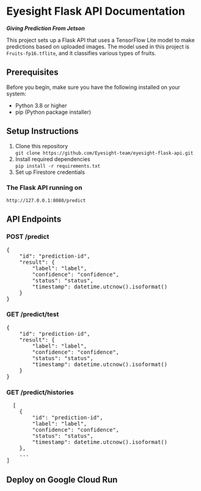 # **Eyesight Flask API Documentation**
**_Giving Prediction From Jetson_**

This project sets up a Flask API that uses a TensorFlow Lite model to make predictions based on uploaded images. The model used in this project is `Fruits-fp16.tflite`, and it classifies various types of fruits.

## Prerequisites

Before you begin, make sure you have the following installed on your system:

- Python 3.8 or higher
- pip (Python package installer)

## Setup Instructions
1. Clone this repository <br>
   `git clone https://github.com/Eyesight-team/eyesight-flask-api.git`
3. Install required dependencies <br>
   `pip install -r requirements.txt`
4. Set up Firestore credentials 

### The Flask API running on
`http://127.0.0.1:8080/predict`

## API Endpoints
### POST /predict
<pre>
{
    "id": "prediction-id",
    "result": {
        "label": "label",
        "confidence": "confidence",
        "status": "status",
        "timestamp": datetime.utcnow().isoformat()
    }
}
</pre>

### GET /predict/test
<pre>
{
    "id": "prediction-id",
    "result": {
        "label": "label",
        "confidence": "confidence",
        "status": "status",
        "timestamp": datetime.utcnow().isoformat()
    }
}
</pre>

### GET /predict/histories
<pre>
  [
    {
        "id": "prediction-id",
        "label": "label",
        "confidence": "confidence",
        "status": "status",
        "timestamp": datetime.utcnow().isoformat()
    },
    ...
]
</pre>

## Deploy on Google Cloud Run



